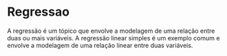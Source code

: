 # Regressao
A regressão é um tópico que envolve a modelagem de uma relação entre duas ou mais variáveis. A regressão linear simples é um exemplo comum e envolve a modelagem de uma relação linear entre duas variáveis.